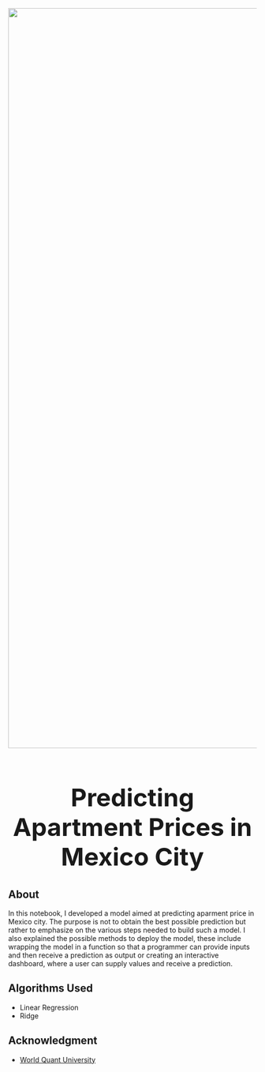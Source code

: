 <img src = "https://th.bing.com/th/id/OIP.gPt8lhJjjo_bs0gX_BZPpQHaEK?pid=ImgDet&rs=1" width = "1500">
<h1 align = 'center', style="font-size:50px"> Predicting Apartment Prices in Mexico City</h1>

## About

In this notebook, I developed a model aimed at predicting aparment price in Mexico city. The purpose is not to obtain the best possible prediction but rather to emphasize on the various steps needed to build such a model. I also explained the possible methods to deploy the model, these include wrapping the model in a function so that a programmer can provide inputs and then receive a prediction as output or creating an interactive dashboard, where a user can supply values and receive a prediction.

## Algorithms Used
- Linear Regression
- Ridge
   
## Acknowledgment
- [World Quant University](https://www.wqu.edu/)

